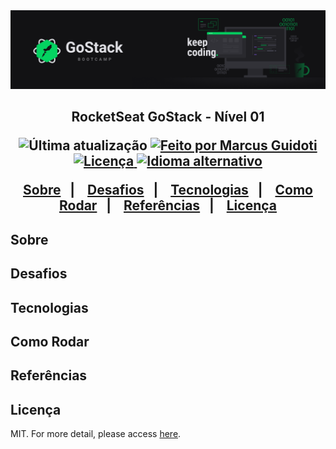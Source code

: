 <img alt="GoStack" src="https://github.com/mguidoti/learn-rocketseat-gostack-level-01/blob/master/assets/header.png">

<h2 align="center">
  RocketSeat GoStack - Nível 01
</h2w>

<p align="center">
  <img alt="Última atualização" src="https://img.shields.io/github/last-commit/mguidoti/learn-rocketseat-gostack-level-01?color=04D361"/>

  <a href="https://github.com/mguidoti">
      <img alt="Feito por Marcus Guidoti" src="https://img.shields.io/badge/made%20by-mguidoti-%2304D361"/>
  </a>

  <a href="https://github.com/mguidoti/learn-rocketseat-gostack-level-01/blob/main/LICENSE">
    <img alt="Licença" src="https://img.shields.io/github/license/mguidoti/learn-rocketseat-gostack-level-01?color=04D361">
  </a>

  <a href="https://github.com/mguidoti/learn-rocketseat-gostack-level-01/blob/master/docs/README-ptbr.md">
    <img alt="Idioma alternativo" src="https://img.shields.io/badge/alt%20language-pt--br-ffeb00"/>
  </a>
</p>

<p align="center">
  <a href="#About">Sobre</a>&nbsp;&nbsp;&nbsp;|&nbsp;&nbsp;&nbsp;
  <a href="#Desafios">Desafios</a>&nbsp;&nbsp;&nbsp;|&nbsp;&nbsp;&nbsp;
  <a href="#Tech">Tecnologias</a>&nbsp;&nbsp;&nbsp;|&nbsp;&nbsp;&nbsp;
  <a href="#How to Run">Como Rodar</a>&nbsp;&nbsp;&nbsp;|&nbsp;&nbsp;&nbsp;
  <a href="#References">Referências</a>&nbsp;&nbsp;&nbsp;|&nbsp;&nbsp;&nbsp;
  <a href="#License">Licença</a>
</p>

## Sobre

## Desafios

## Tecnologias

## Como Rodar

## Referências

## Licença
MIT. For more detail, please access [here](https://github.com/mguidoti/learn-rocketseat-gostack-conceitos-nodejs/blob/master/LICENSE). 